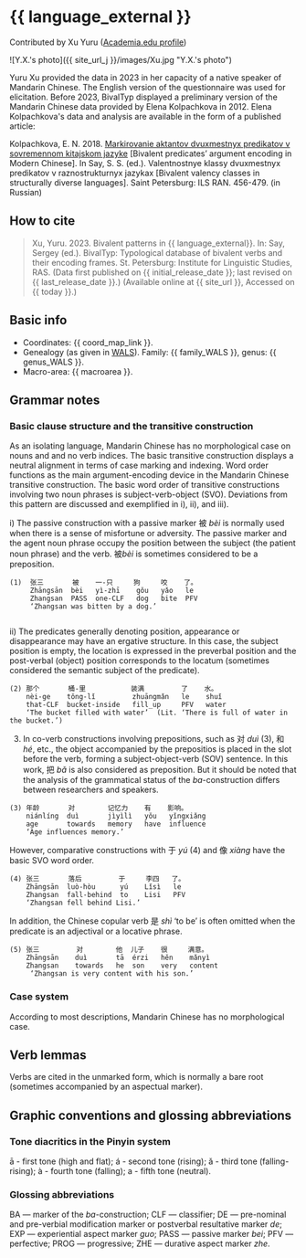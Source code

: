 # {{ language_external }}
Contributed by Xu Yuru ([Academia.edu profile](https://lmu-munich.academia.edu/YuruXu))

![Y.X.'s photo]({{ site_url_j }}/images/Xu.jpg "Y.X.'s photo")

Yuru Xu provided the data in 2023 in her capacity of a native speaker of Mandarin Chinese. The English  version of the questionnaire was used for elicitation. 
Before 2023, BivalTyp displayed a preliminary version of the Mandarin Chinese data provided by Elena Kolpachkova in 2012. Elena Kolpachkova's data and analysis are available in the form of a published article:

Kolpachkova, E. N. 2018. [Markirovanie aktantov dvuxmestnyx predikatov v sovremennom kitajskom jazyke](https://bivaltyp.info/docs/Kolpachkova_2018_Markirovanie.pdf) [Bivalent predicates’ argument encoding in Modern Chinese]. In Say, S. S. (ed.). Valentnostnye klassy dvuxmestnyx predikatov v raznostrukturnyx jazykax [Bivalent valency classes in structurally diverse languages]. Saint Petersburg: ILS RAN. 456-479. (in Russian)

## How to cite
> Xu, Yuru. 2023. Bivalent patterns in {{ language_external}}. 
> In: Say, Sergey (ed.). BivalTyp: Typological database of bivalent verbs and their encoding frames. 
> St. Petersburg: Institute for Linguistic Studies, RAS. 
> (Data first published on {{ initial_release_date }}; 
> last revised on {{ last_release_date }}.) (Available online at {{ site_url }}, 
> Accessed on {{ today }}.)

## Basic info
- Coordinates: {{ coord_map_link }}.
- Genealogy (as given in [WALS](https://wals.info/)). Family: {{ family_WALS }}, genus: {{ genus_WALS }}.
- Macro-area: {{ macroarea }}.

## Grammar notes

### Basic clause structure and the transitive construction

As an isolating language, Mandarin Chinese has no morphological case on nouns and and no verb indices. The basic transitive construction displays a neutral alignment in terms of case marking and indexing. Word order functions as the main argument-encoding device in the Mandarin Chinese transitive construction. The basic word order of transitive constructions involving two noun phrases is subject-verb-object (SVO). Deviations from this pattern are discussed and exemplified in i), ii), and iii).

i) The passive construction with a passive marker 被 *bèi* is normally used when there is a sense of misfortune or adversity. The passive marker and the agent noun phrase occupy the position between the subject (the patient noun phrase) and the verb. 被*bèi* is sometimes considered to be a preposition.

```
(1)  张三       被    一-只     狗     咬    了。
     Zhāngsān  bèi   yì-zhī    gǒu   yǎo   le
     Zhangsan  PASS  one-CLF   dog   bite  PFV
     ‘Zhangsan was bitten by a dog.’
     
```

ii) The predicates generally denoting position, appearance or disappearance may have an ergative structure. In this case, the subject position is empty, the location is expressed in the preverbal position and the post-verbal (object) position corresponds to the locatum (sometimes considered the semantic subject of the predicate).

```
(2) 那个       桶-里           装满         了    水。
    nèi-ge    tǒng-lǐ         zhuāngmǎn   le    shuǐ
    that-CLF  bucket-inside   fill_up     PFV   water
    ‘The bucket filled with water’  (Lit. ‘There is full of water in the bucket.’)

```

3) In co-verb constructions involving prepositions, such as 对 *duì* (3), 和 *hé*, etc., the object accompanied by the prepositios is placed in the slot before the verb, forming a subject-object-verb (SOV) sentence. In this work, 把 *bǎ* is also considered as preposition. But it should be noted that the analysis of the grammatical status of the *ba*-construction differs between researchers and speakers.

```
(3) 年龄       对        记忆力    有    影响。
    niánlíng  duì       jìyìlì   yǒu   yǐngxiǎng
    age       towards   memory   have  influence
    ‘Age influences memory.’

```

However, comparative constructions with 于 *yú* (4) and 像 *xiàng* have the basic SVO word order. 

```
(4) 张三       落后         于     李四   了。
    Zhāngsān  luò-hòu      yú    Lǐsì   le
    Zhangsan  fall-behind  to    Lisi   PFV 
    ‘Zhangsan fell behind Lisi.’

```

In addition, the Chinese copular verb 是 *shì* ‘to be’ is often omitted when the predicate is an adjectival or a locative phrase.

```
(5) 张三         对        他  儿子    很     满意。
    Zhāngsān    duì       tā  érzi   hěn    mǎnyì
    Zhangsan    towards   he  son    very   content
     ‘Zhangsan is very content with his son.’

```

### Case system

According to most descriptions, Mandarin Chinese has no morphological case.

## Verb lemmas

Verbs are cited in the unmarked form, which is normally a bare root (sometimes accompanied by an aspectual marker).

## Graphic conventions and glossing abbreviations

### Tone diacritics in the Pinyin system

ā - first tone (high and flat); á - second tone (rising); ǎ - third tone (falling-rising); à - fourth tone (falling); a - fifth tone (neutral).

### Glossing abbreviations

BA  — marker of the *ba*-construction; CLF — classifier; DE — pre-nominal and pre-verbial modification marker or postverbal resultative marker *de*; EXP — experiential aspect marker *guo*; PASS — passive marker *bei*; PFV — perfective; PROG — progressive; ZHE — durative aspect marker *zhe*.

